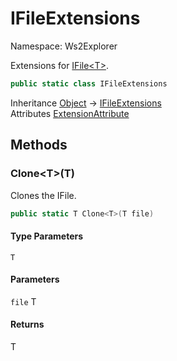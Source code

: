 # IFileExtensions

Namespace: Ws2Explorer

Extensions for [IFile&lt;T&gt;](./ws2explorer.ifile-1.md).

```csharp
public static class IFileExtensions
```

Inheritance [Object](https://docs.microsoft.com/en-us/dotnet/api/system.object) → [IFileExtensions](./ws2explorer.ifileextensions.md)<br>
Attributes [ExtensionAttribute](https://docs.microsoft.com/en-us/dotnet/api/system.runtime.compilerservices.extensionattribute)

## Methods

### **Clone&lt;T&gt;(T)**

Clones the IFile.

```csharp
public static T Clone<T>(T file)
```

#### Type Parameters

`T`<br>

#### Parameters

`file` T<br>

#### Returns

T<br>
